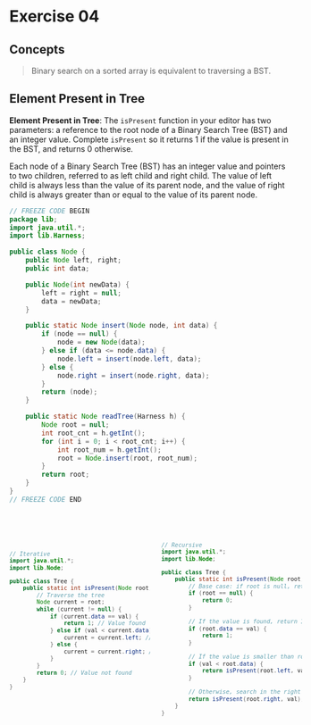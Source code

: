 # Exercise 04

## Concepts

> Binary search on a sorted array is equivalent to traversing a BST.


## Element Present in Tree

**Element Present in Tree**: The `isPresent` function in your editor has two parameters: a reference to the root node of a Binary Search Tree (BST) and an integer value. Complete `isPresent` so it returns 1 if the value is present in the BST, and returns 0 otherwise.

Each node of a Binary Search Tree (BST) has an integer value and pointers to two children, referred to as left child and right child. The value of left child is always less than the value of its parent node, and the value of right child is always greater than or equal to the value of its parent node.


```java
// FREEZE CODE BEGIN
package lib;
import java.util.*;
import lib.Harness;

public class Node {
    public Node left, right;
    public int data;

    public Node(int newData) {
        left = right = null;
        data = newData;
    }

    public static Node insert(Node node, int data) {
        if (node == null) {
            node = new Node(data);
        } else if (data <= node.data) {
            node.left = insert(node.left, data);
        } else {
            node.right = insert(node.right, data);
        }
        return (node);
    }

    public static Node readTree(Harness h) {
        Node root = null;
        int root_cnt = h.getInt();
        for (int i = 0; i < root_cnt; i++) {
            int root_num = h.getInt();
            root = Node.insert(root, root_num);
        }
        return root;
    }
}
// FREEZE CODE END
```



<div style="display: flex;">
<div style="width: 50%; padding-right: 10px;">
<pre>    
<code>

```java
// Iterative
import java.util.*;
import lib.Node;

public class Tree { 
    public static int isPresent(Node root, int val) {
        // Traverse the tree
        Node current = root;
        while (current != null) {
            if (current.data == val) {
                return 1; // Value found
            } else if (val < current.data) {
                current = current.left; // Move to the left subtree
            } else {
                current = current.right; // Move to the right subtree
            }
        }
        return 0; // Value not found
    }
}
```

</code>
</pre>
</div>

<div style="width: 50%; padding-left: 10px;">
<pre>
<code>

```java
// Recursive
import java.util.*;
import lib.Node;

public class Tree { 
    public static int isPresent(Node root, int val) {
        // Base case: if root is null, return 0
        if (root == null) {
            return 0;
        }
        
        // If the value is found, return 1
        if (root.data == val) {
            return 1;
        }
        
        // If the value is smaller than root, search in the left subtree
        if (val < root.data) {
            return isPresent(root.left, val);
        }
        
        // Otherwise, search in the right subtree
        return isPresent(root.right, val);
    }
}
```

</code>
</pre>
</div>
</div>
